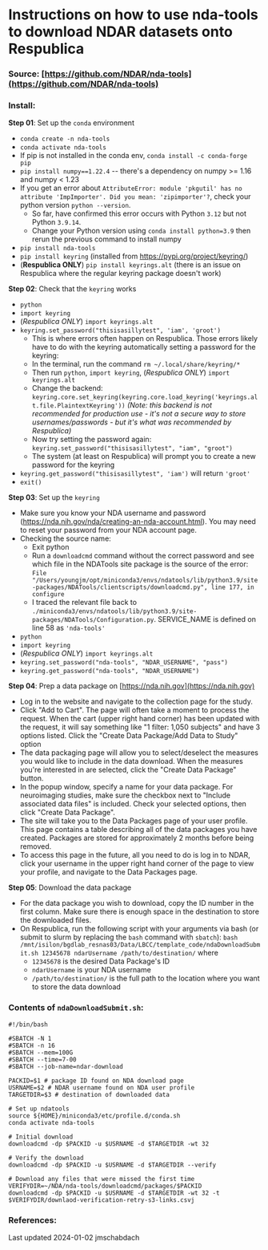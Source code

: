 # Instructions on how to use nda-tools to download NDAR datasets onto Respublica

### Source: [https://github.com/NDAR/nda-tools](https://github.com/NDAR/nda-tools)

### Install:

**Step 01**:  Set up the `conda` environment

- `conda create -n nda-tools`
- `conda activate nda-tools`
- If pip is not installed in the conda env, `conda install -c conda-forge pip`
- `pip install numpy==1.22.4` -- there's a dependency on numpy >= 1.16 and numpy < 1.23
- If you get an error about `AttributeError: module 'pkgutil' has no attribute 'ImpImporter'. Did you mean: 'zipimporter'?`, check your python version `python --version`. 
    - So far, have confirmed this error occurs with Python `3.12` but not Python `3.9.14`. 
    - Change your Python version using `conda install python=3.9` then rerun the previous command to install numpy
- `pip install nda-tools`
- `pip install keyring` (installed from https://pypi.org/project/keyring/)
- (**Respublica ONLY**) `pip install keyrings.alt` (there is an issue on Respublica where the regular keyring package doesn't work)

**Step 02**: Check that the `keyring` works

- `python`
- `import keyring`
- (*Respublica ONLY*) `import keyrings.alt`
- `keyring.set_password("thisisasillytest", 'iam', 'groot')`  
    - This is where errors often happen on Respublica. Those errors likely have to do with the keyring automatically setting a password for the keyring:
    - In the terminal, run the command `rm ~/.local/share/keyring/*`
    - Then run `python`, `import keyring`, (*Respublica ONLY*) `import keyrings.alt`
    - Change the backend: `keyring.core.set_keyring(keyring.core.load_keyring('keyrings.alt.file.PlaintextKeyring'))` *(Note: this backend is not recommended for production use - it's not a secure way to store usernames/passwords - but it's what was recommended by Respublica)*
    - Now try setting the password again: `keyring.set_password("thisisasillytest", "iam", "groot")`
    - The system (at least on Respublica) will prompt you to create a new password for the keyring
- `keyring.get_password("thisisasillytest", 'iam')` will return `'groot'`
- `exit()`

**Step 03**: Set up the `keyring`

- Make sure you know your NDA username and password (https://nda.nih.gov/nda/creating-an-nda-account.html). You may need to reset your password from your NDA account page.
- Checking the source name:
    - Exit python
    - Run a `downloadcmd` command without the correct password and see which file in the NDATools site package is the source of the error:  `File "/Users/youngjm/opt/miniconda3/envs/ndatools/lib/python3.9/site-packages/NDATools/clientscripts/downloadcmd.py", line 177, in configure`
    - I traced the relevant file back to `./miniconda3/envs/ndatools/lib/python3.9/site-packages/NDATools/Configuration.py`. SERVICE_NAME is defined on line 58 as `'nda-tools'`
- `python`
- `import keyring`
- (*Respublica ONLY*) `import keyrings.alt`
- `keyring.set_password("nda-tools", "NDAR_USERNAME", "pass")`
- `keyring.get_password("nda-tools", "NDAR_USERNAME")`

**Step 04**: Prep a data package on [https://nda.nih.gov](https://nda.nih.gov)

- Log in to the website and navigate to the collection page for the study.
- Click "Add to Cart". The page will often take a moment to process the request. When the cart (upper right hand corner) has been updated with the request, it will say something like "1 filter: 1,050 subjects" and have 3 options listed. Click the "Create Data Package/Add Data to Study" option
- The data packaging page will allow you to select/deselect the measures you would like to include in the data download. When the measures you're interested in are selected, click the "Create Data Package" button.
- In the popup window, specify a name for your data package. For neuroimaging studies, make sure the checkbox next to "Include associated data files" is included. Check your selected options, then click "Create Data Package".
- The site will take you to the Data Packages page of your user profile. This page contains a table describing all of the data packages you have created. Packages are stored for approximately 2 months before being removed.
- To access this page in the future, all you need to do is log in to NDAR, click your username in the upper right hand corner of the page to view your profile, and navigate to the Data Packages page.

**Step 05**: Download the data package

- For the data package you wish to download, copy the ID number in the first column. Make sure there is enough space in the destination to store the downloaded files.
- On Respublica, run the following script with your arguments via bash (or submit to slurm by replacing the `bash` command with `sbatch`): `bash /mnt/isilon/bgdlab_resnas03/Data/LBCC/template_code/ndaDownloadSubmit.sh 12345678 ndarUsername /path/to/destination/` where
    - `12345678` is the desired Data Package's ID
    - `ndarUsername` is your NDA username
    - `/path/to/destination/` is the full path to the location where you want to store the data download

### Contents of `ndaDownloadSubmit.sh`:

```
#!/bin/bash

#SBATCH -N 1
#SBATCH -n 16
#SBATCH --mem=100G
#SBATCH --time=7-00
#SBATCH --job-name=ndar-download

PACKID=$1 # package ID found on NDA download page
USRNAME=$2 # NDAR username found on NDA user profile
TARGETDIR=$3 # destination of downloaded data

# Set up ndatools
source ${HOME}/miniconda3/etc/profile.d/conda.sh
conda activate nda-tools

# Initial download
downloadcmd -dp $PACKID -u $USRNAME -d $TARGETDIR -wt 32

# Verify the download
downloadcmd -dp $PACKID -u $USRNAME -d $TARGETDIR --verify

# Download any files that were missed the first time
VERIFYDIR=~/NDA/nda-tools/downloadcmd/packages/$PACKID
downloadcmd -dp $PACKID -u $USRNAME -d $TARGETDIR -wt 32 -t $VERIFYDIR/downlaod-verification-retry-s3-links.csvj

```


### References:


Last updated 2024-01-02 jmschabdach
